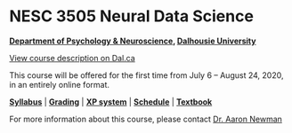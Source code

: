 # NESC 3505 Neural Data Science

**[Department of Psychology & Neuroscience](https://dal.ca/psychandneuro), [Dalhousie University](https://dal.ca)**

<a href="http://academiccalendar.dal.ca/Catalog/ViewCatalog.aspx?pageid=viewcatalog&entitytype=CID&entitycode=NESC+3505">View course description on Dal.ca</a>

This course will be offered for the first time from July 6 – August 24, 2020, in an entirely online format.

[**Syllabus**](syllabus.md) \| [**Grading**](https://dalpsychneuro.github.io/NESC_3505/syllabus#grading) \| [**XP system**](https://dalpsychneuro.github.io/NESC_3505/syllabus#how-to-earn-xp) \| [**Schedule**](schedule.md) \| [**Textbook**](https://dalpsychneuro.github.io/NESC_3505_textbook)

For more information about this course, please contact [Dr. Aaron Newman](mailto:Aaron.Newman@dal.ca?subject=NESC%203505)
